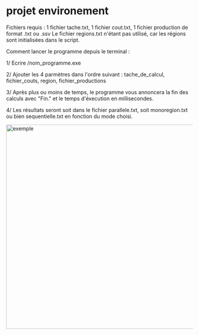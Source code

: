 # projet environement

Fichiers requis : 1 fichier tache.txt, 1 fichier cout.txt, 1 fichier production de format .txt ou .ssv
				  Le fichier regions.txt n'étant pas utilisé, car les régions sont initialisées dans le script.
				  
				  
Comment lancer le programme depuis le terminal :

1/ Ecrire /nom_programme.exe

2/ Ajouter les 4 parmètres dans l'ordre suivant : tache_de_calcul, fichier_couts, region, fichier_productions

3/ Après plus ou moins de temps, le programme vous annoncera la fin des calculs avec "Fin." et le temps d'éxecution en millisecondes.

4/ Les résultats seront soit dans le fichier parallele.txt, soit monoregion.txt ou bien sequentielle.txt en fonction du mode choisi.
				  
<img width="551" alt="exemple" src="https://user-images.githubusercontent.com/91475758/206128735-009ae31f-6398-487c-a794-994cedd85b14.PNG">
				  
 
